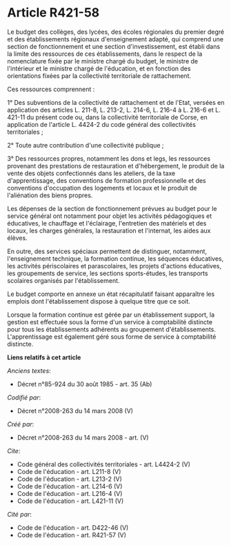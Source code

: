 # Article R421-58

Le budget des collèges, des lycées, des écoles régionales du premier degré et des établissements régionaux d'enseignement
adapté, qui comprend une section de fonctionnement et une section d'investissement, est établi dans la limite des ressources
de ces établissements, dans le respect de la nomenclature fixée par le ministre chargé du budget, le ministre de l'intérieur
et le ministre chargé de l'éducation, et en fonction des orientations fixées par la collectivité territoriale de
rattachement. 

Ces ressources comprennent : 

1° Des subventions de la collectivité de rattachement et de l'Etat, versées en application des articles L. 211-8, 
L. 213-2, L. 214-6, L. 216-4 à L. 216-6 et L. 421-11 du présent code ou, dans la collectivité territoriale de Corse, en
application de l'article L. 4424-2 du code général des collectivités territoriales ; 

2° Toute autre contribution d'une collectivité publique ; 

3° Des ressources propres, notamment les dons et legs, les ressources provenant des prestations de restauration et
d'hébergement, le produit de la vente des objets confectionnés dans les ateliers, de la taxe d'apprentissage, des conventions
de formation professionnelle et des conventions d'occupation des logements et locaux et le produit de l'aliénation des biens
propres. 

Les dépenses de la section de fonctionnement prévues au budget pour le service général ont notamment pour objet les activités
pédagogiques et éducatives, le chauffage et l'éclairage, l'entretien des matériels et des locaux, les charges générales, la
restauration et l'internat, les aides aux élèves. 

En outre, des services spéciaux permettent de distinguer, notamment, l'enseignement technique, la formation continue, les
séquences éducatives, les activités périscolaires et parascolaires, les projets d'actions éducatives, les groupements de
service, les sections sports-études, les transports scolaires organisés par l'établissement. 

Le budget comporte en annexe un état récapitulatif faisant apparaître les emplois dont l'établissement dispose à quelque
titre que ce soit. 

Lorsque la formation continue est gérée par un établissement support, la gestion est effectuée sous la forme d'un service à
comptabilité distincte pour tous les établissements adhérents au groupement d'établissements. L'apprentissage est également
géré sous forme de service à comptabilité distincte.

**Liens relatifs à cet article**

_Anciens textes_:

  - Décret n°85-924 du 30 août 1985 - art. 35 (Ab)

_Codifié par_:

  - Décret n°2008-263 du 14 mars 2008 (V)

_Créé par_:

  - Décret n°2008-263 du 14 mars 2008 - art. (V)

_Cite_:

  - Code général des collectivités territoriales - art. L4424-2 (V)
  - Code de l'éducation - art. L211-8 (V)
  - Code de l'éducation - art. L213-2 (V)
  - Code de l'éducation - art. L214-6 (V)
  - Code de l'éducation - art. L216-4 (V)
  - Code de l'éducation - art. L421-11 (V)

_Cité par_:

  - Code de l'éducation - art. D422-46 (V)
  - Code de l'éducation - art. R421-57 (V)
